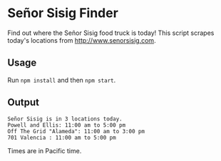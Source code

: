 # Señor Sisig Finder

Find out where the Señor Sisig food truck is today! This script scrapes today's locations from http://www.senorsisig.com.

## Usage

Run `npm install` and then `npm start`.

## Output

```
Señor Sisig is in 3 locations today.
Powell and Ellis: 11:00 am to 5:00 pm
Off The Grid "Alameda": 11:00 am to 3:00 pm
701 Valencia : 11:00 am to 5:00 pm
```

Times are in Pacific time.
